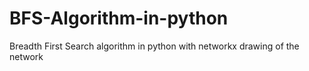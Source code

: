 # BFS-Algorithm-in-python
Breadth First Search algorithm in python with networkx drawing of the network
